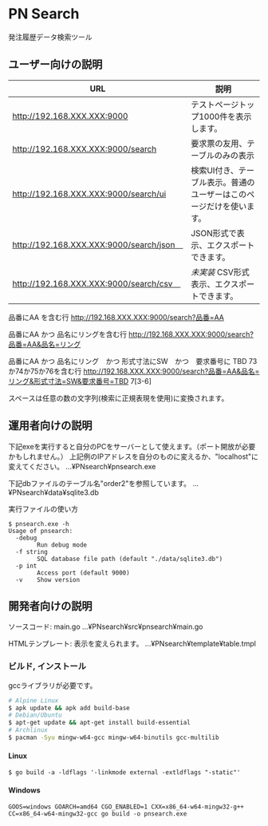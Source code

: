 # PN Search
発注履歴データ検索ツール


## ユーザー向けの説明

| URL    | 説明 |
|-----------------------------------------|-------------------------------------|
| http://192.168.XXX.XXX:9000              | テストページトップ1000件を表示します。 |
| http://192.168.XXX.XXX:9000/search       | 要求票の友用、テーブルのみの表示 |
| http://192.168.XXX.XXX:9000/search/ui    | 検索UI付き、テーブル表示。普通のユーザーはこのページだけを使います。 |
| http://192.168.XXX.XXX:9000/search/json　| JSON形式で表示、エクスポートできます。 |
| http://192.168.XXX.XXX:9000/search/csv　 | *未実装* CSV形式表示、エクスポートできます。 |

品番にAA を含む行
	http://192.168.XXX.XXX:9000/search?品番=AA

品番にAA かつ 品名にリングを含む行
	http://192.168.XXX.XXX:9000/search?品番=AA&品名=リング

品番にAA かつ 品名にリング　かつ 形式寸法にSW　かつ　要求番号に TBD 73か74か75か76を含む行
	http://192.168.XXX.XXX:9000/search?品番=AA&品名=リング&形式寸法=SW&要求番号=TBD 7[3-6]

スペースは任意の数の文字列(検索に正規表現を使用)に変換されます。


## 運用者向けの説明

下記exeを実行すると自分のPCをサーバーとして使えます。（ポート開放が必要かもしれません。）
上記例のIPアドレスを自分のものに変えるか、"localhost"に変えてください。
	...¥PNsearch¥pnsearch.exe

下記dbファイルのテーブル名"order2"を参照しています。
	...¥PNsearch¥data¥sqlite3.db

実行ファイルの使い方
```
$ pnsearch.exe -h
Usage of pnsearch:
  -debug
    	Run debug mode
  -f string
    	SQL database file path (default "./data/sqlite3.db")
  -p int
    	Access port (default 9000)
  -v	Show version
```


## 開発者向けの説明

ソースコード: main.go
	...¥PNsearch¥src¥pnsearch¥main.go

HTMLテンプレート: 表示を変えられます。
	...¥PNsearch¥template¥table.tmpl

### ビルド, インストール
gccライブラリが必要です。

```bash
# Alpine Linux
$ apk update && apk add build-base
# Debian/Ubuntu
$ apt-get update && apt-get install build-essential
# Archlinux
$ pacman -Syu mingw-w64-gcc mingw-w64-binutils gcc-multilib
```

#### Linux
`$ go build -a -ldflags '-linkmode external -extldflags "-static"'`

#### Windows
`GOOS=windows GOARCH=amd64 CGO_ENABLED=1 CXX=x86_64-w64-mingw32-g++ CC=x86_64-w64-mingw32-gcc go build -o pnsearch.exe`
